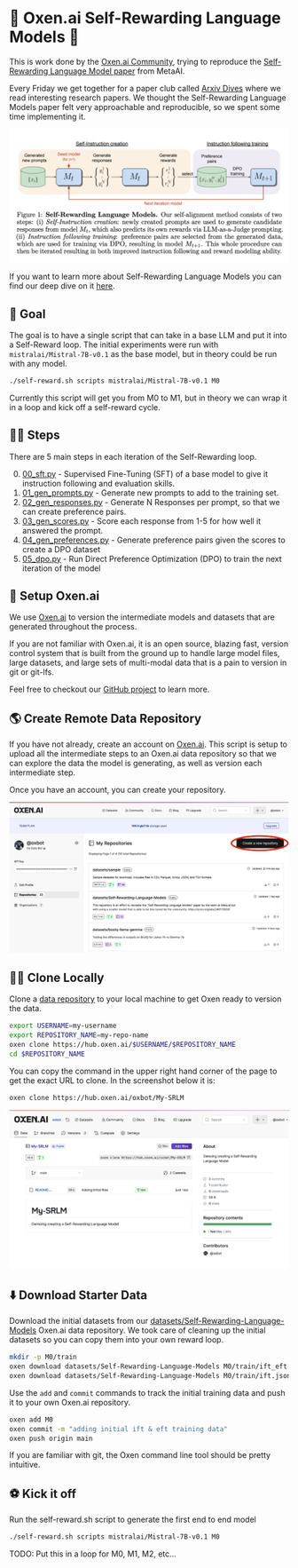 # 🐂 Oxen.ai Self-Rewarding Language Models 🔁

This is work done by the [Oxen.ai Community](https://oxen.ai/community), trying to reproduce the [Self-Rewarding Language Model paper](https://arxiv.org/abs/2401.10020) from MetaAI.

Every Friday we get together for a paper club called [Arxiv Dives](https://www.oxen.ai/community/arxiv-dives) where we read interesting research papers. We thought the Self-Rewarding Language Models paper felt very approachable and reproducible, so we spent some time implementing it.

<img src="./images/SRLM.png" width="512px"></img>

If you want to learn more about Self-Rewarding Language Models you can find our deep dive on it [here](https://www.oxen.ai/blog/arxiv-dives-self-rewarding-language-models).

## 🤖 Goal

The goal is to have a single script that can take in a base LLM and put it into a Self-Reward loop. The initial experiments were run with `mistralai/Mistral-7B-v0.1` as the base model, but in theory could be run with any model.

```bash
./self-reward.sh scripts mistralai/Mistral-7B-v0.1 M0
```

Currently this script will get you from M0 to M1, but in theory we can wrap it in a loop and kick off a self-reward cycle.

## 🏃‍➡️ Steps

There are 5 main steps in each iteration of the Self-Rewarding loop.

0) [00_sft.py](scripts/00_sft.py) - Supervised Fine-Tuning (SFT) of a base model to give it instruction following and evaluation skills.
1) [01_gen_prompts.py](scripts/01_gen_prompts.py) - Generate new prompts to add to the training set.
2) [02_gen_responses.py](scripts/02_gen_responses.py) - Generate N Responses per prompt, so that we can create preference pairs.
3) [03_gen_scores.py](scripts/03_gen_scores.py) - Score each response from 1-5 for how well it answered the prompt.
4) [04_gen_preferences.py](scripts/04_gen_preferences.py) - Generate preference pairs given the scores to create a DPO dataset
5) [05_dpo.py](scripts/05_dpo.py) - Run Direct Preference Optimization (DPO) to train the next iteration of the model

## 🐂 Setup Oxen.ai

We use [Oxen.ai](https://oxen.ai) to version the intermediate models and datasets that are generated throughout the process.

If you are not familiar with Oxen.ai, it is an open source, blazing fast, version control system that is built from the ground up to handle large model files, large datasets, and large sets of multi-modal data that is a pain to version in git or git-lfs.

Feel free to checkout our [GitHub project](https://github.com/Oxen-AI/oxen-release) to learn more.

## 🌎 Create Remote Data Repository

If you have not already, create an account on [Oxen.ai](https://oxen.ai/register). This script is setup to upload all the intermediate steps to an Oxen.ai data repository so that we can explore the data the model is generating, as well as version each intermediate step.

Once you have an account, you can create your repository.

<img src="./images/CreateRepository.jpg" width="512px"></img>

## 👨‍💻 Clone Locally

Clone a [data repository](https://docs.oxen.ai/getting-started/learn-the-basics) to your local machine to get Oxen ready to version the data.

```bash
export USERNAME=my-username
export REPOSITORY_NAME=my-repo-name
oxen clone https://hub.oxen.ai/$USERNAME/$REPOSITORY_NAME
cd $REPOSITORY_NAME
```

You can copy the command in the upper right hand corner of the page to get the exact URL to clone. In the screenshot below it is:

```bash
oxen clone https://hub.oxen.ai/oxbot/My-SRLM
```

<img src="./images/MyRepo.png" width="512px"></img>


## ⬇️ Download Starter Data

Download the initial datasets from our [datasets/Self-Rewarding-Language-Models](https://www.oxen.ai/datasets/Self-Rewarding-Language-Models) Oxen.ai data repository. We took care of cleaning up the initial datasets so you can copy them into your own reward loop.

```bash
mkdir -p M0/train
oxen download datasets/Self-Rewarding-Language-Models M0/train/ift_eft.jsonl -o M0/train
oxen download datasets/Self-Rewarding-Language-Models M0/train/ift.jsonl -o M0/train
```

Use the `add` and `commit` commands to track the initial training data and push it to your own Oxen.ai repository.

```bash
oxen add M0
oxen commit -m "adding initial ift & eft training data"
oxen push origin main
```

If you are familiar with git, the Oxen command line tool should be pretty intuitive.

## ⚽️ Kick it off

Run the self-reward.sh script to generate the first end to end model

```bash
./self-reward.sh scripts mistralai/Mistral-7B-v0.1 M0
```

TODO: Put this in a loop for M0, M1, M2, etc...